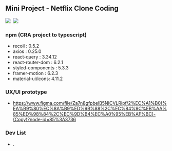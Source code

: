 ## Mini Project - Netflix Clone Coding

<img src="https://img.shields.io/badge/-React 17.0.2-61DAFB?style=plastic&logo=React&logoColor=white"/>&nbsp;
<img src="https://img.shields.io/badge/-typescript 4.5.5-3178C6?style=plastic&logo=Typescript&logoColor=white"/>

### npm (CRA project to typescript)
- recoil : 0.5.2
- axios : 0.25.0
- react-query : 3.34.12
- react-router-dom : 6.2.1
- styled-components : 5.3.3
- framer-motion : 6.2.3
- material-ui/icons: 4.11.2

### UX/UI prototype
- https://www.figma.com/file/Za7n8gfpbelB5NICVLRipf/2%EC%A1%B0(%EA%B9%80%EC%8A%B9%ED%9B%88%2C%EC%84%9C%EB%AA%85%ED%98%84%2C%EC%9D%B4%EC%A0%95%EB%AF%BC)-(Copy)?node-id=85%3A3736

### Dev List
- .